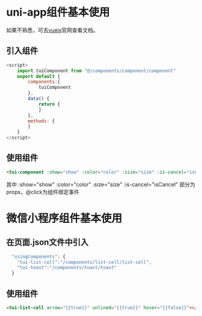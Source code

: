 # uni-app组件基本使用

如果不熟悉，可去[vuejs](https://cn.vuejs.org/)官网查看文档。

## 引入组件
``` js
<script>
	import tuiComponent from "@/components/component/component"
	export default {
		components:{
			tuiComponent
		},
		data() {
			return {
			}
		},
		methods: {
		}
	}
</script>
```

## 使用组件

``` html
<tui-component :show="show" :color="color" :size="size" :is-cancel="isCancel" @click="click"></tui-component>
```
 
 其中 :show="show" :color="color" :size="size" :is-cancel="isCancel" 部分为props，@click为组件绑定事件
 
 
 # 微信小程序组件基本使用

## 在页面.json文件中引入

``` js
  "usingComponents": {
    "tui-list-cell":"/components/list-cell/list-cell",
    "tui-toast":"/components/toast/toast"
  }
```

## 使用组件

``` html
<tui-list-cell arrow="{{true}}" unlined="{{true}}" hover="{{false}}"></tui-list-cell>
```


